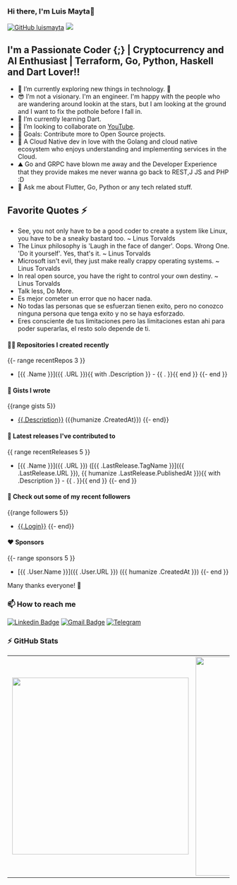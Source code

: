 ### Hi there, I'm Luis Mayta👋 <div align = 'right'>

[![GitHub luismayta](https://img.shields.io/github/followers/luismayta?label=follow&style=social)](https://github.com/luismayta) ![](https://komarev.com/ghpvc/?username=luismayta&color=yellow)
</div>

## I'm a Passionate Coder {;} | Cryptocurrency and AI Enthusiast | Terraform, Go, Python, Haskell and Dart Lover!!

- 🌱 I’m currently exploring new things in technology. 🤣
- 😎 I’m not a visionary. I'm an engineer. I'm happy with the people who are wandering around lookin at the stars, but I am looking at the ground and I want to fix the pothole before I fall in.
- 🌱 I’m currently learning Dart.
- 👯 I’m looking to collaborate on [YouTube](https://youtube.com/slovacus).
- 🥅 Goals: Contribute more to Open Source projects.
- 🚀 A Cloud Native dev in love with the Golang and cloud native ecosystem who enjoys understanding and implementing services in the Cloud.
- ⛰️ Go and GRPC have blown me away and the Developer Experience that they provide makes me never wanna go back to REST,J JS and PHP :D
- 💬 Ask me about Flutter, Go, Python or any tech related stuff.

## Favorite Quotes ⚡

* See, you not only have to be a good coder to create a system like Linux, you have to be a sneaky bastard too. ~ Linus Torvalds
* The Linux philosophy is 'Laugh in the face of danger'. Oops. Wrong One. 'Do it yourself'. Yes, that's it. ~ Linus Torvalds
* Microsoft isn't evil, they just make really crappy operating systems. ~ Linus Torvalds
* In real open source, you have the right to control your own destiny. ~ Linus Torvalds
* Talk less, Do More.
* Es mejor cometer un error que no hacer nada.
* No todas las personas que se esfuerzan tienen exito, pero no conozco ninguna persona que tenga exito y no se haya esforzado.
* Eres consciente de tus limitaciones pero las limitaciones estan ahi para poder superarlas, el resto solo depende de ti.


#### 👨‍💻 Repositories I created recently

{{- range recentRepos 3 }}
- [{{ .Name }}]({{ .URL }}){{ with .Description }} - {{ . }}{{ end }}
{{- end }}

#### 📓 Gists I wrote
{{range gists 5}}
- [{{.Description}}]({{.URL}}) ({{humanize .CreatedAt}})
{{- end}}

#### 🚀 Latest releases I've contributed to

{{ range recentReleases 5 }}
- [{{ .Name }}]({{ .URL }}) ([{{ .LastRelease.TagName }}]({{ .LastRelease.URL }}), {{ humanize .LastRelease.PublishedAt }}){{ with .Description }} - {{ . }}{{ end }}
{{- end }}

#### 👯 Check out some of my recent followers
{{range followers 5}}
- [{{.Login}}]({{.URL}})
{{- end}}

#### ❤️ Sponsors

{{- range sponsors 5 }}
- [{{ .User.Name }}]({{ .User.URL }}) ({{ humanize .CreatedAt }})
{{- end }}

Many thanks everyone! 🙏

### 📫 How to reach me

[![Linkedin Badge](https://img.shields.io/badge/-luismayta-blue?style=flat-square&logo=Linkedin&logoColor=white&link=https://www.linkedin.com/in/luismayta/)](https://www.linkedin.com/in/luismayta/)
[![Gmail Badge](https://img.shields.io/badge/-slovacus@gmail.com-c14438?style=flat-square&logo=Gmail&logoColor=white&link=mailto:slovacus@gmail.com)](mailto:slovacus@gmail.com)
[![Telegram](https://img.shields.io/badge/Join%20us%20on-Telegram-blue?style=flat-square&logo=telegram)](https://t.me/luismayta)

### :zap: GitHub Stats

<center>
  <table>
    <tr>
        <td><img width="400px" align="right" src="https://github-readme-stats.vercel.app/api/wakatime?username=luismayta"/></td>
        <td><img width="495px" align="left" src="https://github-readme-stats.vercel.app/api?username=luismayta&show_icons=true&count_private=true" /></td>
    </tr>
  </table>
</center>
